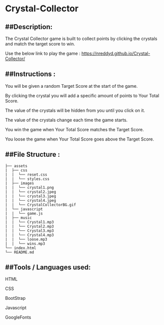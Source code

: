 # Crystal-Collector

##Description:
--------------

The Crystal Collector game is built to collect points by clicking the crystals and match the target score to win.

Use the below link to play the game : https://nreddyd.github.io/Crystal-Collector/

##Instructions :
--------------
You will be given a random Target Score at the start of the game.

By clicking the crystal you will add a specific amount of points to Your Total Score.

The value of the crystals will be hidden from you until you click on it.

The value of the crystals change each time the game starts.

You win the game when Your Total Score matches the Target Score.

You loose the game when Your Total Score goes above the Target Score.

##File Structure :
-------------------

```
├── assets
|  ├── css
|  |  └── reset.css
|  |  └── styles.css
|  ├── images
|  |  └── crystal1.png
|  |  └── crystal2.jpeg
|  |  └── crystal3.jpeg
|  |  └── crystal4.jpeg
|  |  └── CrystalCollectorBG.gif
|  └── javascript
|  |  └── game.js
|  ├── music
|  |  └── Crystal1.mp3
|  |  └── Crystal2.mp3
|  |  └── Crystal3.mp3
|  |  └── Crystal4.mp3
|  |  └── loose.mp3
|  |  └── wins.mp3
└── index.html
└── README.md
```
##Tools / Languages used:
-------------------------------
HTML

CSS

BootStrap

Javascript

GoogleFonts


